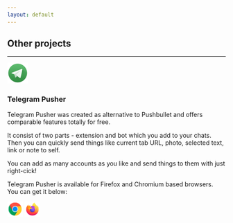 ```yaml
---
layout: default
---
```

## Other projects
***

![Telegram Pusher](assets/images/ico/tp.png)

### Telegram Pusher

Telegram Pusher was created as alternative to Pushbullet and offers comparable features totally for free.

It consist of two parts - extension and bot which you add to your chats. Then you can quickly send things like current tab URL, photo, selected text, link or note to self.

You can add as many accounts as you like and send things to them with just right-cick!

Telegram Pusher is available for Firefox and Chromium based browsers. You can get it below:

<a href="https://chrome.google.com/webstore/detail/telegram-pusher/ebhigbmhamklhjnaleccblonlaimplin">![Chrome extension](assets/images/ico/cr.png)</a> <a href="https://addons.mozilla.org/pl/firefox/addon/telegram-pusher/">![Firefox extension](assets/images/ico/ff.png)</a>